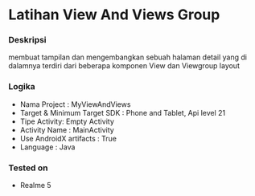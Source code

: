 # Latihan View And Views Group
### Deskripsi
  membuat tampilan dan mengembangkan sebuah halaman detail yang di dalamnya terdiri dari beberapa komponen View dan Viewgroup layout
### Logika
 - Nama Project : MyViewAndViews
 - Target & Minimum Target SDK : Phone and Tablet, Api level 21
 - Tipe Activity: Empty Activity
 - Activity Name : MainActivity
 - Use AndroidX artifacts : True
 - Language : Java
 ### Tested on
 - Realme 5 
